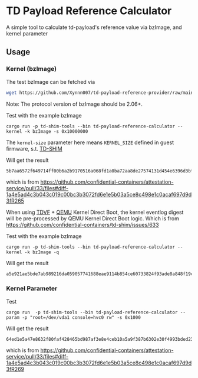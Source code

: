 # TD Payload Reference Calculator
A simple tool to calculate td-payload's reference value via bzImage, and kernel parameter

## Usage

### Kernel (bzImage)

The test bzImage can be fetched via

```bash
wget https://github.com/Xynnn007/td-payload-reference-provider/raw/main/tests/bzImage
```
Note: The protocol version of bzImage should be 2.06+.

Test with the example bzImage
```
cargo run -p td-shim-tools --bin td-payload-reference-calculator -- kernel -k bzImage -s 0x10000000
```

The `kernel-size` parameter here means `KERNEL_SIZE` defined in guest firmware, s.t. [TD-SHIM](https://github.com/confidential-containers/td-shim)

Will get the result
```
5b7aa6572f649714ff00b6a2b9170516a068fd1a0ba72aa8de27574131d454e6396d3bfa1727d9baf421618a942977fa
```

which is from https://github.com/confidential-containers/attestation-service/pull/33/files#diff-1a4e5ad4c3b043c019c00bc3b3072fd6e1e5b03a5ce8c498e1c0acaf697d9d3fR265

When using [TDVF](https://github.com/tianocore/edk2-staging/tree/2024-tdvf-ww01.4/OvmfPkg) + [QEMU](https://github.com/qemu/qemu) Kernel Direct Boot, the kernel eventlog digest will be pre-processed by QEMU Kernel Direct Boot logic. Which is from https://github.com/confidential-containers/td-shim/issues/633

Test with the example bzImage
```
cargo run -p td-shim-tools --bin td-payload-reference-calculator -- kernel -k bzImage -q
```

Will get the result
```
a5e921ae5bde7ab989216da059057741688eae9114b854ce60733824f93ade8a848f19c719f3fdd5c4f0d7178164a5e2
```

### Kernel Parameter

Test
```
cargo run  -p td-shim-tools --bin td-payload-reference-calculator -- param -p "root=/dev/vda1 console=hvc0 rw" -s 0x1000
```

Will get the result
```
64ed1e5a47e8632f80faf428465bd987af3e8e4ceb10a5a9f387b6302e30f4993bded2331f0691c4a38ad34e4cbbc627
```

which is from https://github.com/confidential-containers/attestation-service/pull/33/files#diff-1a4e5ad4c3b043c019c00bc3b3072fd6e1e5b03a5ce8c498e1c0acaf697d9d3fR269
